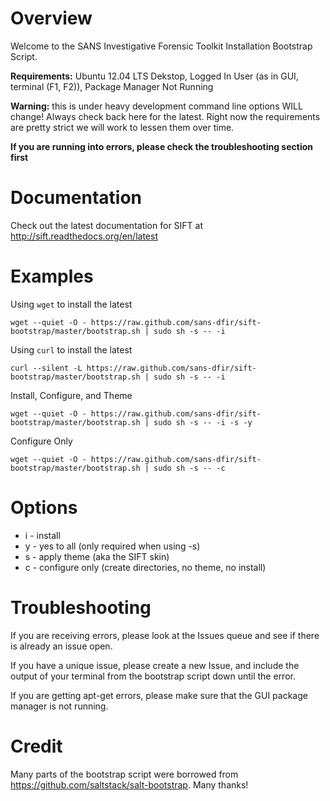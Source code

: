 Overview
========
Welcome to the SANS Investigative Forensic Toolkit Installation Bootstrap Script. 

**Requirements:** Ubuntu 12.04 LTS Dekstop, Logged In User (as in GUI, terminal (F1, F2)), Package Manager Not Running

**Warning:** this is under heavy development command line options WILL change! Always check back here for the latest. Right now the requirements are pretty strict we will work to lessen them over time.

**If you are running into errors, please check the troubleshooting section first**

Documentation
=============
Check out the latest documentation for SIFT at http://sift.readthedocs.org/en/latest


Examples
========
Using `wget` to install the latest 

```
wget --quiet -O - https://raw.github.com/sans-dfir/sift-bootstrap/master/bootstrap.sh | sudo sh -s -- -i
```

Using `curl` to install the latest
```
curl --silent -L https://raw.github.com/sans-dfir/sift-bootstrap/master/bootstrap.sh | sudo sh -s -- -i
```

Install, Configure, and Theme

```
wget --quiet -O - https://raw.github.com/sans-dfir/sift-bootstrap/master/bootstrap.sh | sudo sh -s -- -i -s -y
```

Configure Only

```
wget --quiet -O - https://raw.github.com/sans-dfir/sift-bootstrap/master/bootstrap.sh | sudo sh -s -- -c
```

Options
=======
* i - install
* y - yes to all (only required when using -s)
* s - apply theme (aka the SIFT skin)
* c - configure only (create directories, no theme, no install)

Troubleshooting
===============
If you are receiving errors, please look at the Issues queue and see if there is already an issue open.

If you have a unique issue, please create a new Issue, and include the output of your terminal from the bootstrap script down until the error.

If you are getting apt-get errors, please make sure that the GUI package manager is not running.

Credit
======
Many parts of the bootstrap script were borrowed from https://github.com/saltstack/salt-bootstrap. Many thanks!